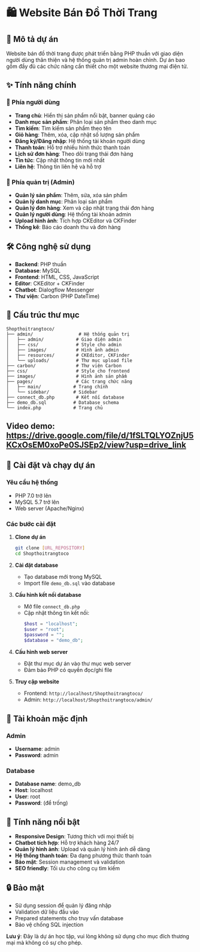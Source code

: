 # 🛍️ Website Bán Đồ Thời Trang

## 📝 Mô tả dự án

Website bán đồ thời trang được phát triển bằng PHP thuần với giao diện người dùng thân thiện và hệ thống quản trị admin hoàn chỉnh. Dự án bao gồm đầy đủ các chức năng cần thiết cho một website thương mại điện tử.

## ✨ Tính năng chính

### 🛒 Phía người dùng
- **Trang chủ**: Hiển thị sản phẩm nổi bật, banner quảng cáo
- **Danh mục sản phẩm**: Phân loại sản phẩm theo danh mục
- **Tìm kiếm**: Tìm kiếm sản phẩm theo tên
- **Giỏ hàng**: Thêm, xóa, cập nhật số lượng sản phẩm
- **Đăng ký/Đăng nhập**: Hệ thống tài khoản người dùng
- **Thanh toán**: Hỗ trợ nhiều hình thức thanh toán
- **Lịch sử đơn hàng**: Theo dõi trạng thái đơn hàng
- **Tin tức**: Cập nhật thông tin mới nhất
- **Liên hệ**: Thông tin liên hệ và hỗ trợ

### 🔧 Phía quản trị (Admin)
- **Quản lý sản phẩm**: Thêm, sửa, xóa sản phẩm
- **Quản lý danh mục**: Phân loại sản phẩm
- **Quản lý đơn hàng**: Xem và cập nhật trạng thái đơn hàng
- **Quản lý người dùng**: Hệ thống tài khoản admin
- **Upload hình ảnh**: Tích hợp CKEditor và CKFinder
- **Thống kê**: Báo cáo doanh thu và đơn hàng

## 🛠️ Công nghệ sử dụng

- **Backend**: PHP thuần
- **Database**: MySQL
- **Frontend**: HTML, CSS, JavaScript
- **Editor**: CKEditor + CKFinder
- **Chatbot**: Dialogflow Messenger
- **Thư viện**: Carbon (PHP DateTime)

## 📁 Cấu trúc thư mục

```
Shopthoitrangtoco/
├── admin/                 # Hệ thống quản trị
│   ├── admin/            # Giao diện admin
│   ├── css/              # Style cho admin
│   ├── images/           # Hình ảnh admin
│   ├── resources/        # CKEditor, CKFinder
│   └── uploads/          # Thư mục upload file
├── carbon/               # Thư viện Carbon
├── css/                  # Style cho frontend
├── images/               # Hình ảnh sản phẩm
├── pages/                # Các trang chức năng
│   ├── main/            # Trang chính
│   └── sidebar/         # Sidebar
├── connect_db.php        # Kết nối database
├── demo_db.sql          # Database schema
└── index.php            # Trang chủ
```
## Video demo: https://drive.google.com/file/d/1fSLTQLYOZnjU5KCxOsEM0xoPe0SJSEp2/view?usp=drive_link

## 🚀 Cài đặt và chạy dự án

### Yêu cầu hệ thống
- PHP 7.0 trở lên
- MySQL 5.7 trở lên
- Web server (Apache/Nginx)

### Các bước cài đặt

1. **Clone dự án**
   ```bash
   git clone [URL_REPOSITORY]
   cd Shopthoitrangtoco
   ```

2. **Cài đặt database**
   - Tạo database mới trong MySQL
   - Import file `demo_db.sql` vào database

3. **Cấu hình kết nối database**
   - Mở file `connect_db.php`
   - Cập nhật thông tin kết nối:
     ```php
     $host = "localhost";
     $user = "root";
     $password = "";
     $database = "demo_db";
     ```

4. **Cấu hình web server**
   - Đặt thư mục dự án vào thư mục web server
   - Đảm bảo PHP có quyền đọc/ghi file

5. **Truy cập website**
   - Frontend: `http://localhost/Shopthoitrangtoco/`
   - Admin: `http://localhost/Shopthoitrangtoco/admin/`

## 👤 Tài khoản mặc định

### Admin
- **Username**: admin
- **Password**: admin

### Database
- **Database name**: demo_db
- **Host**: localhost
- **User**: root
- **Password**: (để trống)

## 📱 Tính năng nổi bật

- **Responsive Design**: Tương thích với mọi thiết bị
- **Chatbot tích hợp**: Hỗ trợ khách hàng 24/7
- **Quản lý hình ảnh**: Upload và quản lý hình ảnh dễ dàng
- **Hệ thống thanh toán**: Đa dạng phương thức thanh toán
- **Bảo mật**: Session management và validation
- **SEO friendly**: Tối ưu cho công cụ tìm kiếm

## 🔒 Bảo mật

- Sử dụng session để quản lý đăng nhập
- Validation dữ liệu đầu vào
- Prepared statements cho truy vấn database
- Bảo vệ chống SQL injection

**Lưu ý**: Đây là dự án học tập, vui lòng không sử dụng cho mục đích thương mại mà không có sự cho phép. 
